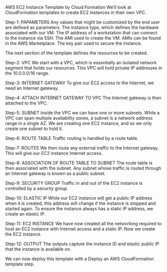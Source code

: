 AWS EC2 Instance Template by Cloud Formation
We’ll look at CloudFormation templates to create EC2 instances in their own VPC.

Step-1: PAPAMETERS
Any values that might be customized by the end user are defined as parameters.
The instance type, which defines the hardware associated with our VM.
The IP address of a workstation that can connect to the instance via SSH.
The AMI used to create the VM. AMIs can be found in the AWS Marketplace.
The key pair used to secure the instance.

The next section of the template defines the resources to be created.

Step-2: VPC
We start with a VPC, which is essentially an isolated network segment that holds our resources. This VPC will hold private IP addresses in the 10.0.0.0/16 range.

Step-3: INTERNET GATEWAY
To give our EC2 access to the Internet, we need an Internet gateway.

Step-4: ATTACH INTERNET GATEWAY TO VPC
The Internet gateway is then attached to the VPC.

Step-5: SUBNET
Inside the VPC we can have one or more subnets. While a VPC can span multiple availability zones, a subnet is a network address range in a single AZ. We are creating one EC2 instance, and so we only create one subnet to hold it.

Step-6: ROUTE TABLE
Traffic routing is handled by a route table.

Step-7: ROUTES
We then route any external traffic to the Internet gateway. This will give our EC2 instance Internet access.

Step-8: ASSOCIATION OF ROUTE TABLE TO SUBNET
The route table is then associated with the subnet. 
Any subnet whose traffic is routed through an Internet gateway is known as a public subnet.

Step-9: SECURITY GROUP
Traffic in and out of the EC2 instance is controlled by a security group

Step-10: ELASTIC IP
While our EC2 instance will get a public IP address when it is created, this address will change if the instance is stopped and started again. To ensure the instance always has a static IP address, we create an elastic IP.

Step-11: EC2 INSTANCE 
We have now created all the networking required to host an EC2 instance with Internet access and a static IP. Now we create the EC2 instance.

Step-12: OUTPUT
The outputs capture the instance ID and elastic public IP that the instance is available on.

We can now deploy this template with a Deploy an AWS CloudFormation template step.
